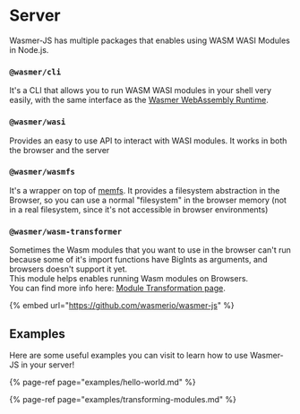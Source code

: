 # Server

Wasmer-JS has multiple packages that enables using WASM WASI Modules in Node.js.

### `@wasmer/cli`

It's a CLI that allows you to run WASM WASI modules in your shell very easily, with the same interface as the [Wasmer WebAssembly Runtime](../../../../ecosystem/wasmer/).

### `@wasmer/wasi`

Provides an easy to use API to interact with WASI modules. It works in both the browser and the server

### `@wasmer/wasmfs`

It's a wrapper on top of [memfs](https://github.com/streamich/memfs). It provides a filesystem abstraction in the Browser, so you can use a normal "filesystem" in the browser memory \(not in a real filesystem, since it's not accessible in browser environments\)

### `@wasmer/wasm-transformer`

Sometimes the Wasm modules that you want to use in the browser can't run because some of it's import functions have BigInts as arguments, and browsers doesn't support it yet.  
This module helps enables running Wasm modules on Browsers.  
You can find more info here: [Module Transformation page](../../module-transformation.md).

{% embed url="https://github.com/wasmerio/wasmer-js" %}

## Examples

Here are some useful examples you can visit to learn how to use Wasmer-JS in your server!

{% page-ref page="examples/hello-world.md" %}

{% page-ref page="examples/transforming-modules.md" %}

